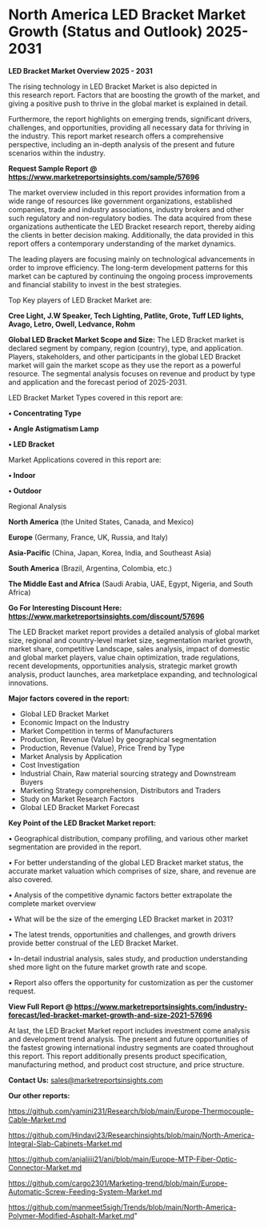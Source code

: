 # North America LED Bracket Market Growth (Status and Outlook) 2025-2031

<Strong> LED Bracket Market Overview 2025 - 2031</strong>

The rising technology in LED Bracket Market is also depicted in this research report. Factors that are boosting the growth of the market, and giving a positive push to thrive in the global market is explained in detail.

Furthermore, the report highlights on emerging trends, significant drivers, challenges, and opportunities, providing all necessary data for thriving in the industry. This report market research offers a comprehensive perspective, including an in-depth analysis of the present and future scenarios within the industry.

<strong>Request Sample Report @ <a href=https://www.marketreportsinsights.com/sample/57696>https://www.marketreportsinsights.com/sample/57696</a></strong>

The market overview included in this report provides information from a wide range of resources like government organizations, established companies, trade and industry associations, industry brokers and other such regulatory and non-regulatory bodies. The data acquired from these organizations authenticate the LED Bracket research report, thereby aiding the clients in better decision making. Additionally, the data provided in this report offers a contemporary understanding of the market dynamics.

The leading players are focusing mainly on technological advancements in order to improve efficiency. The long-term development patterns for this market can be captured by continuing the ongoing process improvements and financial stability to invest in the best strategies.

Top Key players of LED Bracket Market are:

<strong>Cree Light, J.W Speaker, Tech Lighting, Patlite, Grote, Tuff LED lights, Avago, Letro, Owell, Ledvance, Rohm</strong>

<strong><b>Global LED Bracket Market Scope and Size:</b></strong>
The LED Bracket market is declared segment by company, region (country), type, and application. Players, stakeholders, and other participants in the global LED Bracket market will gain the market scope as they use the report as a powerful resource. The segmental analysis focuses on revenue and product by type and application and the forecast period of 2025-2031.

LED Bracket Market Types covered in this report are:

<strong>• Concentrating Type

• Angle Astigmatism Lamp

• LED Bracket</strong>

Market Applications covered in this report are:

<strong>• Indoor

• Outdoor</strong> 

Regional Analysis

<strong>North America</strong> (the United States, Canada, and Mexico)

<strong>Europe</strong> (Germany, France, UK, Russia, and Italy)

<strong>Asia-Pacific</strong> (China, Japan, Korea, India, and Southeast Asia)

<strong>South America</strong> (Brazil, Argentina, Colombia, etc.)

<strong>The Middle East and Africa</strong> (Saudi Arabia, UAE, Egypt, Nigeria, and South Africa)

<strong>Go For Interesting Discount Here: <a href=https://www.marketreportsinsights.com/discount/57696>https://www.marketreportsinsights.com/discount/57696</a></strong>

The LED Bracket market report provides a detailed analysis of global market size, regional and country-level market size, segmentation market growth, market share, competitive Landscape, sales analysis, impact of domestic and global market players, value chain optimization, trade regulations, recent developments, opportunities analysis, strategic market growth analysis, product launches, area marketplace expanding, and technological innovations.

<strong><b>Major factors covered in the report:</b></strong>
<ul>
  <li>Global LED Bracket Market </li>
  <li>Economic Impact on the Industry</li>
  <li>Market Competition in terms of Manufacturers</li>
  <li>Production, Revenue (Value) by geographical segmentation</li>
  <li>Production, Revenue (Value), Price Trend by Type</li>
  <li>Market Analysis by Application</li>
  <li>Cost Investigation</li>
  <li>Industrial Chain, Raw material sourcing strategy and Downstream Buyers</li>
  <li>Marketing Strategy comprehension, Distributors and Traders</li>
  <li>Study on Market Research Factors</li>
  <li>Global LED Bracket Market Forecast</li>
</ul>

<strong><b>Key Point of the LED Bracket Market report:</b></strong>

• Geographical distribution, company profiling, and various other market segmentation are provided in the report.

• For better understanding of the global LED Bracket market status, the accurate market valuation which comprises of size, share, and revenue are also covered.

• Analysis of the competitive dynamic factors better extrapolate the complete market overview

• What will be the size of the emerging LED Bracket market in 2031?

• The latest trends, opportunities and challenges, and growth drivers provide better construal of the LED Bracket Market.

• In-detail industrial analysis, sales study, and production understanding shed more light on the future market growth rate and scope.

• Report also offers the opportunity for customization as per the customer request.

<strong><b>View Full Report @ <a href=https://www.marketreportsinsights.com/industry-forecast/led-bracket-market-growth-and-size-2021-57696>https://www.marketreportsinsights.com/industry-forecast/led-bracket-market-growth-and-size-2021-57696</a></b></strong>


At last, the LED Bracket Market report includes investment come analysis and development trend analysis. The present and future opportunities of the fastest growing international industry segments are coated throughout this report. This report additionally presents product specification, manufacturing method, and product cost structure, and price structure.

<strong>Contact Us:</strong>
sales@marketreportsinsights.com

<strong>Our other reports:</strong>

<a href=https://github.com/yamini231/Research/blob/main/Europe-Thermocouple-Cable-Market.md>https://github.com/yamini231/Research/blob/main/Europe-Thermocouple-Cable-Market.md</a>

<a href=https://github.com/Hindavi23/Researchinsights/blob/main/North-America-Integral-Slab-Cabinets-Market.md>https://github.com/Hindavi23/Researchinsights/blob/main/North-America-Integral-Slab-Cabinets-Market.md</a>

<a href=https://github.com/anjaliiii21/ani/blob/main/Europe-MTP-Fiber-Optic-Connector-Market.md>https://github.com/anjaliiii21/ani/blob/main/Europe-MTP-Fiber-Optic-Connector-Market.md</a>

<a href=https://github.com/cargo2301/Marketing-trend/blob/main/Europe-Automatic-Screw-Feeding-System-Market.md>https://github.com/cargo2301/Marketing-trend/blob/main/Europe-Automatic-Screw-Feeding-System-Market.md</a>

<a href=https://github.com/manmeet5sigh/Trends/blob/main/North-America-Polymer-Modified-Asphalt-Market.md>https://github.com/manmeet5sigh/Trends/blob/main/North-America-Polymer-Modified-Asphalt-Market.md</a>"
